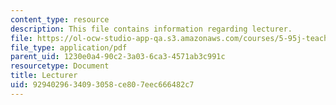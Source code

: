 ```yaml
---
content_type: resource
description: This file contains information regarding lecturer.
file: https://ol-ocw-studio-app-qa.s3.amazonaws.com/courses/5-95j-teaching-college-level-science-and-engineering-fall-2015/9294029634093058ce807eec666482c7_MIT5_95JF15_lecturer.pdf
file_type: application/pdf
parent_uid: 1230e0a4-90c2-3a03-6ca3-4571ab3c991c
resourcetype: Document
title: Lecturer
uid: 92940296-3409-3058-ce80-7eec666482c7
---
```

